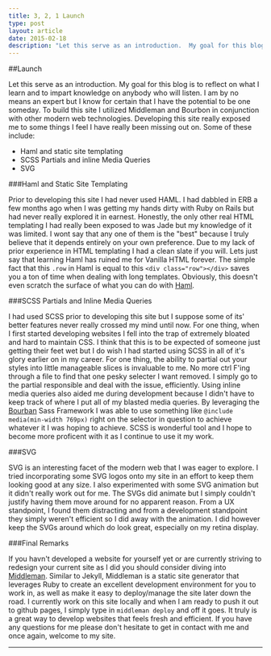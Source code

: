 ```yaml
---
title: 3, 2, 1 Launch
type: post
layout: article
date: 2015-02-18
description: "Let this serve as an introduction.  My goal for this blog is to reflect on what I learn and to impart knowledge on anybody who will listen.  I am by no means an expert but I know for certain that I have the potential to be one someday."
---
```


##Launch

Let this serve as an introduction.  My goal for this blog is to reflect on what I learn and to impart knowledge on anybody who will listen.  I am by no means an expert but I know for certain that I have the potential to be one someday.  To build this site I utilized Middleman and Bourbon in conjunction with other modern web technologies.  Developing this site really exposed me to some things I feel I have really been missing out on.  Some of these include:

* Haml and static site templating
* SCSS Partials and inline Media Queries
* SVG

###Haml and Static Site Templating

Prior to developing this site I had never used HAML.  I had dabbled in ERB a few months ago when I was getting my hands dirty with Ruby on Rails but had never really explored it in earnest.  Honestly, the only other real HTML templating I had really been exposed to was Jade but my knowledge of it was limited.  I wont say that any one of them is the "best" because I truly believe that it depends entirely on your own preference.  Due to my lack of prior experience in HTML templating I had a clean slate if you will.  Lets just say that learning Haml has ruined me for Vanilla HTML forever.  The simple fact that this
`.row` in Haml is equal to this `<div class="row"></div>` saves you a ton of time when dealing with long templates.  Obviously, this doesn't even scratch the surface of what you can do with [Haml](http://http://haml.info/).

###SCSS Partials and Inline Media Queries

I had used SCSS prior to developing this site but I suppose some of its' better features never really crossed my mind until now.  For one thing, when I first started developing websites I fell into the trap of extremely bloated and hard to maintain CSS.  I think that this is to be expected of someone just getting their feet wet but I do wish I had started using SCSS in all of it's glory earlier on in my career.  For one thing, the ability to partial out your styles into little manageable slices is invaluable to me.  No more ctrl F'ing through a file to find that one pesky selecter I want removed.  I simply go to the partial responsible and deal with the issue, efficiently.  Using inline media queries also aided me during development because I didn't have to keep track of where I put all of my blasted media queries.  By leveraging the [Bourban](http://bourbon.io/) Sass Framework I was able to use something like `@include media(min-width 769px)` right on the selector in question to achieve whatever it I was hoping to achieve.  SCSS is wonderful tool and I hope to become more proficent with it as I continue to use it my work.

###SVG

SVG is an interesting facet of the modern web that I was eager to explore.  I tried incorporating some SVG logos onto my site in an effort to keep them looking good at any size.  I also experimented with some SVG animation but it didn't really work out for me.  The SVGs did animate but I simply couldn't justify having them move around for no apparent reason.  From a UX standpoint, I found them distracting and from a development standpoint they simply weren't efficient so I did away with the animation.  I did however keep the SVGs around which do look great, especially on my retina display.

###Final Remarks

If you havn't developed a website for yourself yet or are currently striving to redesign your current site as I did you should consider diving into [Middleman](https://middlemanapp.com/).  Similar to Jekyll, Middleman is a static site generator that leverages Ruby to create an excellent development environment for you to work in, as well as make it easy to deploy/manage the site later down the road.  I currently work on this site locally and when I am ready to push it out to github pages, I simply type in `middleman deploy` and off it goes.  It truly is a great way to develop websites that feels fresh and efficient.  If you have any questions for me please don't hesitate to get in contact with me and once again, welcome to my site.

------------------
